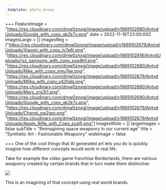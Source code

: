 ```yaml
---
_template: photo_essay
---
```







+++
FeatureImage = "https://res.cloudinary.com/dmw0znxgj/image/upload/v1669102680/AntvdUploads/Google_with_copy_qk2k7v.png"
date = 2022-11-18T23:00:00Z
imagesLarge = []
imagesReg = ["https://res.cloudinary.com/dmw0znxgj/image/upload/v1669102679/AntvdUploads/Xiaomi_with_copy_ly7e6i.png", "https://res.cloudinary.com/dmw0znxgj/image/upload/v1669102818/AntvdUploads/rsz_samsung_with_copy_sxw8hf.png", "https://res.cloudinary.com/dmw0znxgj/image/upload/v1669102680/AntvdUploads/Nike_with_copy_xmu7ee.png", "https://res.cloudinary.com/dmw0znxgj/image/upload/v1669102679/AntvdUploads/Milka_with_copy_v42hdq.png", "https://res.cloudinary.com/dmw0znxgj/image/upload/v1669102680/AntvdUploads/Mars_zrg3t1.png", "https://res.cloudinary.com/dmw0znxgj/image/upload/v1669102680/AntvdUploads/Google_with_copy_qk2k7v.png", "https://res.cloudinary.com/dmw0znxgj/image/upload/v1669102679/AntvdUploads/Chanel_ow2gpr.png", "https://res.cloudinary.com/dmw0znxgj/image/upload/v1669102679/AntvdUploads/Apple_Rifle_with_Copy_szalfj.png"]
imagesWide = []
largeImages = false
subTitle = "Reimagining space weaponry in our current age"
title = "Synthetic Art - Fashionable Weaponry"
wideImage = false

+++
One of the cool things that AI generated art lets you do is quickly imagine how different concepts would work in real life.

Take for example the video game franchise Borderlands, there are various weaponry created by certain brands that in turn make them distinctive:

![](https://res.cloudinary.com/dmw0znxgj/image/upload/v1669109481/AntvdUploads/borderlands-manufacturers_kofhdx.jpg)

This is an imagining of that concept using real world brands.
